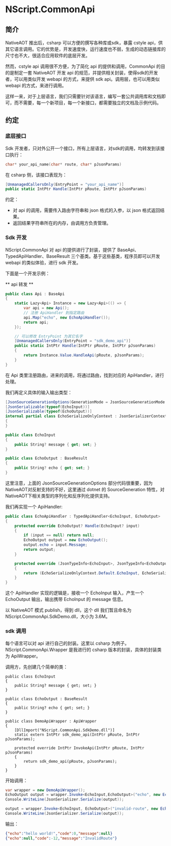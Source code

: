 # NScript.CommonApi

## 简介

NativeAOT 推出后，csharp 可以方便的撰写各种库或sdk，暴露 cstyle api，供其它语言调用。它的优势是，开发速度快，运行速度也不弱，生成的动态链接库的尺寸也不大，很适合应用软件的底层开发。

然而，cstyle api 调用很不方便，为了简化 api 的提供和调用，CommonApi 的目的是制定一套 NativeAOT 开发 api 的规范，并提供相关封装，使得sdk的开发者，可以用类似开发 webapi 的方式，来提供 sdk api。调用层，也可以用类似 webapi 的方式，来进行调用。

这样一来，对于上层语言，我们只需要针对该语言，编写一套公共调用库和文档即可，而不需要，每一个新项目，每一个新接口，都需要独立的文档及示例代码。

## 约定

### 底层接口

Sdk 开发者，只对外公开一个接口，所有上层语言，对sdk的调用，均转发到该接口执行：
```c
char* your_api_name(char* route, char* pJsonParams)
```
在 csharp 侧，该接口表现为：
```csharp
[UnmanagedCallersOnly(EntryPoint = "your_api_name")]
public static IntPtr Handle(IntPtr pRoute, IntPtr pJsonParams)
```
约定：
- 对 api 的调用，需要传入路由字符串和 json 格式的入参，以 json 格式返回结果。
- 返回结果字符串所在的内存，由调用方负责管理。

### Sdk 开发

NScript.CommonApi 对 api 的提供进行了封装，提供了 BaseApi、TypedApiHandler、BaseResult 三个基类。基于这些基类，程序员即可以开发 webapi 的类似体验，进行 sdk 开发。

下面是一个开发示例：

** api 转发 **

```csharp
public class Api : BaseApi
{
    static Lazy<Api> Instance = new Lazy<Api>(() => {
        var api = new Api();
        // 注册 ApiHandler 到指定路由
        api.Map("echo", new EchoApiHandler());
        return api;
    });

    // 可以修改 EntryPoint 为其它名字
    [UnmanagedCallersOnly(EntryPoint = "sdk_demo_api")]
    public static IntPtr Handle(IntPtr pRoute, IntPtr pJsonParams)
    {
        return Instance.Value.HandleApi(pRoute, pJsonParams);
    }
}
```

在 Api 类里注册路由，进来的调用，将通过路由，找到对应的 ApiHandler，进行处理。

我们再定义具体的输入输出类型：

```csharp
[JsonSourceGenerationOptions(GenerationMode = JsonSourceGenerationMode.Serialization | JsonSourceGenerationMode.Metadata)]
[JsonSerializable(typeof(EchoInput))]
[JsonSerializable(typeof(EchoOutput))]
internal partial class EchoSerializeOnlyContext : JsonSerializerContext
{
}

public class EchoInput
{
    public String? message { get; set; }
}

public class EchoOutput : BaseResult
{
    public String? echo { get; set; }
}
```

这里注意，上面的 JsonSourceGenerationOptions 部分代码很重要，因为 NativeAOT对反射支持的不好，这里通过 dotnet 的 SourceGeneration 特性，对NativeAOT下相关类型的序列化和反序列化提供支持。

我们再实现一个 ApiHandler:

```csharp
public class EchoApiHandler : TypedApiHandler<EchoInput, EchoOutput>
{
    protected override EchoOutput? Handle(EchoInput? input)
    {
        if (input == null) return null;
        EchoOutput output = new EchoOutput();
        output.echo = input.Message;
        return output;
    }

    protected override (JsonTypeInfo<EchoInput>, JsonTypeInfo<EchoOutput>) GetTypeInfos()
    {
        return (EchoSerializeOnlyContext.Default.EchoInput, EchoSerializeOnlyContext.Default.EchoOutput);
    }
}
```
这个 ApiHandler 实现的逻辑是，接收一个 EchoInput 输入，产生一个 EchoOutput 输出，输出携带 EchoInput 的 message 信息。

以 NativeAOT 模式 publish，得到 dll，这个 dll 我们暂且命名为 NScript.CommonApi.SdkDemo.dll，大小为 3.6M。

### sdk 调用

每个语言可以对 api 进行自己的封装。这里以 csharp 为例子。NScript.CommonApi.Wrapper 是我进行的 csharp 版本的封装，具体的封装类为 ApiWrapper。

调用方，先创建几个简单的类：

```chsarp
public class EchoInput
{
    public String? message { get; set; }
}

public class EchoOutput : BaseResult
{
    public String? echo { get; set; }
}

public class DemoApiWrapper : ApiWrapper
{
    [DllImport("NScript.CommonApi.SdkDemo.dll")]
    static extern IntPtr sdk_demo_api(IntPtr pRoute, IntPtr pJsonParams);

    protected override IntPtr InvokeApi(IntPtr pRoute, IntPtr pJsonParams)
    {
        return sdk_demo_api(pRoute, pJsonParams);
    }
}
```

开始调用：
```csharp
var wrapper = new DemoApiWrapper();
EchoOutput output = wrapper.Invoke<EchoInput,EchoOutput>("echo", new EchoInput() { message = "hello world!" });
Console.WriteLine(JsonSerializer.Serialize(output));

output = wrapper.Invoke<EchoInput, EchoOutput>("invalid-route", new EchoInput() { message = "hello world!" });
Console.WriteLine(JsonSerializer.Serialize(output));
```

输出：

```json
{"echo":"hello world!","code":0,"message":null}
{"echo":null,"code":-12,"message":"InvalidRoute"}
```
